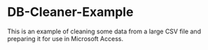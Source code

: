 # DB-Cleaner-Example
This is an example of cleaning some data from a large CSV file and preparing it for use in Microsoft Access. 
